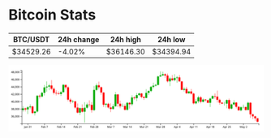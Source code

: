 # Bitcoin Stats

BTC/USDT|24h change|24h high|24h low|
|---|---|---|---|
|$34529.26|-4.02%|$36146.30|$34394.94|

<img src="./chart.svg">
